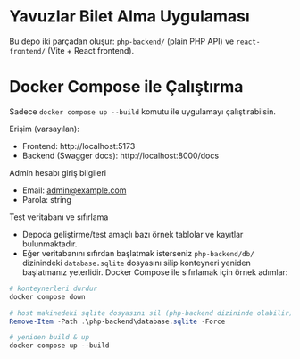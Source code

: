 # Yavuzlar Bilet Alma Uygulaması 

Bu depo iki parçadan oluşur: `php-backend/` (plain PHP API) ve `react-frontend/` (Vite + React frontend).

# Docker Compose ile Çalıştırma

Sadece `docker compose up --build` komutu ile uygulamayı çalıştırabilsin.

Erişim (varsayılan):

- Frontend: http://localhost:5173
- Backend (Swagger docs): http://localhost:8000/docs


Admin hesabı giriş bilgileri

- Email: admin@example.com
- Parola: string

Test veritabanı ve sıfırlama

- Depoda geliştirme/test amaçlı bazı örnek tablolar ve kayıtlar bulunmaktadır.
- Eğer veritabanını sıfırdan başlatmak isterseniz `php-backend/db/` dizinindeki `database.sqlite` dosyasını silip konteyneri yeniden başlatmanız yeterlidir. Docker Compose ile sıfırlamak için örnek adımlar:

```powershell
# konteynerleri durdur
docker compose down

# host makinedeki sqlite dosyasını sil (php-backend dizininde olabilir)
Remove-Item -Path .\php-backend\database.sqlite -Force

# yeniden build & up
docker compose up --build
```

